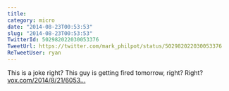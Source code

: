 ```yaml
---
title: 
category: micro
date: "2014-08-23T00:53:53"
slug: "2014-08-23T00:53:53"
TwitterId: 502982022030053376
TweetUrl: https://twitter.com/mark_philpot/status/502982022030053376
ReTweetUser: ryan
---
```


<i class="fa fa-retweet" aria-hidden="true"></i> This is a joke right? This guy is getting fired tomorrow, right? Right? [vox.com/2014/8/21/6053…](http://www.vox.com/2014/8/21/6053819/white-house-cybersecurity-czar-brags-about-his-lack-of-technical)